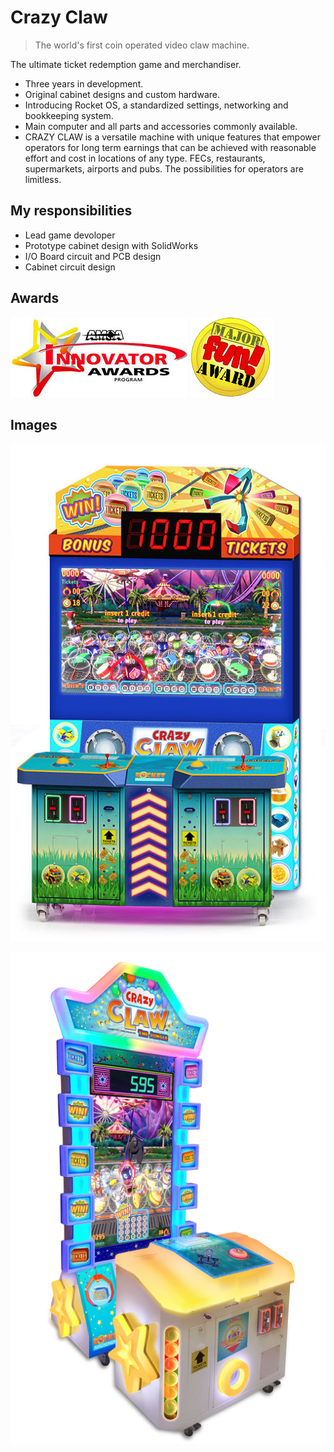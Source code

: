 # Crazy Claw

> The world's first coin operated video claw machine.

The ultimate ticket redemption game and merchandiser.

- Three years in development.
- Original cabinet designs and custom hardware.
- Introducing Rocket OS, a standardized settings, networking and bookkeeping system.
- Main computer and all parts and accessories commonly available.
- CRAZY CLAW is a versatile machine with unique features that empower operators for long term earnings that can be achieved with reasonable effort and cost in locations of any type.  FECs, restaurants, supermarkets, airports and pubs.  The possibilities for operators are limitless. 

## My responsibilities

- Lead game devoloper
- Prototype cabinet design with SolidWorks
- I/O Board circuit and PCB design
- Cabinet circuit design

## Awards

![AMOA Fun Award](/projects/crazy_claw_original/amoa.jpg)
![Major Fun Award](/projects/crazy_claw_original/major_fun_award.png)

## Images

![Crazy Claw Dual Players](/projects/crazy_claw_original/2-players-machine_1_orig.jpg "Standard 2-player model, 52 wide 42 deep inches")

![Crazy Claw Junior](/projects/crazy_claw_original/jr-machine_2_orig.jpg "Compact 1-player, 43 wide, 57 deep inches")
